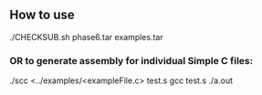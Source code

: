 ## How to use
./CHECKSUB.sh phase6.tar examples.tar
### OR to generate assembly for individual Simple C files:
./scc <../examples/<exampleFile.c> test.s
gcc test.s
./a.out
